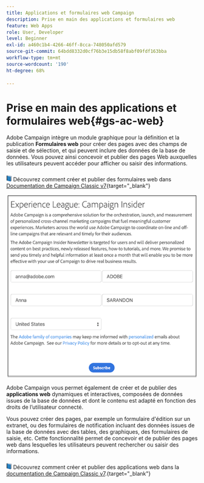 ```yaml
---
title: Applications et formulaires web Campaign
description: Prise en main des applications et formulaires web
feature: Web Apps
role: User, Developer
level: Beginner
exl-id: a460c1b4-4266-46ff-8cca-748050afd579
source-git-commit: 64bdd8332d0cf76b3e15db58f8abf09fdf163bba
workflow-type: tm+mt
source-wordcount: '190'
ht-degree: 68%

---
```


# Prise en main des applications et formulaires web{#gs-ac-web}

Adobe Campaign intègre un module graphique pour la définition et la publication **Formulaires web** pour créer des pages avec des champs de saisie et de sélection, et qui peuvent inclure des données de la base de données. Vous pouvez ainsi concevoir et publier des pages Web auxquelles les utilisateurs peuvent accéder pour afficher ou saisir des informations.

![](../assets/do-not-localize/book.png) Découvrez comment créer et publier des formulaires web dans [Documentation de Campaign Classic v7](https://experienceleague.adobe.com/docs/campaign-classic/using/designing-content/web-forms/about-web-forms.html?lang=fr#designing-content){target=&quot;_blank&quot;}

![](assets/sample.png)

Adobe Campaign vous permet également de créer et de publier des **applications web** dynamiques et interactives, composées de données issues de la base de données et dont le contenu est adapté en fonction des droits de l’utilisateur connecté.

Vous pouvez créer des pages, par exemple un formulaire d&#39;édition sur un extranet, ou des formulaires de notification incluant des données issues de la base de données avec des tables, des graphiques, des formulaires de saisie, etc. Cette fonctionnalité permet de concevoir et de publier des pages web dans lesquelles les utilisateurs peuvent rechercher ou saisir des informations.

![](../assets/do-not-localize/book.png) Découvrez comment créer et publier des applications web dans la [documentation de Campaign Classic v7](https://experienceleague.adobe.com/docs/campaign-classic/using/designing-content/web-applications/about-web-applications.html?lang=fr#designing-content).{target=&quot;_blank&quot;}
